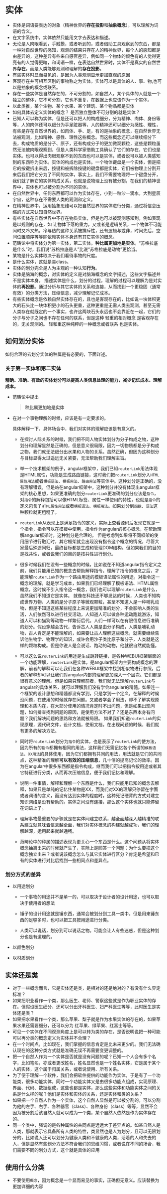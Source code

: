 # 实体

* 实体是词语要表达的对象（精神世界的**存在投影**和**抽象概念**），可以理解为词语的含义。
* 在文字系统中，实体依然只能用文字去表达和描述。
* 无论是人肉眼看到，手触摸，或者听到的，或者借助工具观察到的东西，都是一种对自然世界的感知，观测的结果只存在人的精神世界，每个人的感知都是由差异的，这种差异有些来自感官差异，例如同一个物体的颜色有的人觉得更亮有的人觉得更暗，和词语一样，在表达自然世界时，实体不是真实的自然世界**存在**，而是人类能够观测和理解的**存在投影**。
* 有些实体时显而易见的，是因为人类观测显示更加直观的原因
* 客观存在并可相互区别的事物称之为实体。实体可以是具体的人、事、物,也可以是抽象的概念或联系。
* 存在一些实体是自然存在的，不可分割的，如自然人，某个具体的人就是一个独立的整体，它不可分割，它也不重复，在数据上也应该作为一个实体。
* 以此类推，某个生物、某个水果、某个建筑、某个物品都是实体
* 如何具体去定义实体的概念？ 是否独立整体不可分割的就是实体？
* 已知人可以称为实体，但是还可以把人的构成细分，分为精神、肉体、身份等等，人的肉体还可以细分为手足脏器等，人的精神还可以细分为感性、理性，有些是存在自然世界的，如肉体、手、足，有的是抽象的概念，在自然世界无法被观测，比如精神、感性、理性这些概念。而这些概念还可以继续细分下去，构成物质的是分子、原子，还有构成分子的更加微观颗粒，这些是颗粒虽然无法被肉眼观察到，但是人类科学家借助工具确认了它们的存在，它们也是实体。也可以得出肉眼观察不到的东西也可以是实体，或者说可以被人类感知到的东西称为实体。实体的构成也是实体。一个物体键盘是一个实体，但是把它的按键拆出来后，按键和被拆除按键的键盘都是实体，它们被物理上分割开来后我们把它分为了不同的实体，事实上，我们不需要物理将一个键盘分开，我们就了解它的实体构成关系，也就是说物理上没有被分割，在我们的精神世界中，实体也可以被分割为不同的实体。
* 在自然世界中，任何东西都可以作为实体存在，小到一粒沙一滴水，大到星辰宇宙，这种存在不需要人类的观测和定义。
* 在精神世界中，运用抽象思维可以把自然世界的实体进行分类，通过将信息压缩的方式来认知自然世界。
* 有些实体在自然世界中不存在物质实体，但是也可以被观测感知到，例如表现是以规则的存在，如 让物体下落的重力，又或者是逻辑关系，一个物体不可能同时又冷又热，冷与热的这种关系被排斥性，还有逻辑与或非，时间先后，空间位置顺序等等除依赖实体本身还有其它实体的概念。
* 范畴论中将实体分为第一实体，第二实体。**种比属更加地是实体**。“苏格拉底是什么”时，我们说“苏格拉底是人”比说“苏格拉底是动物”更恰当。
* 某物是什么实体取决于我们看待事物的尺度。
* 是什么实体，这就是类class。
* 实体的划分完全是人为主观的一种认知**行为**。
* 实体是脑海的概念，对实体的定义是对脑海概念的文字描述，这些文字描述并不是实体本身。 描述实体是什么，划分的过程，理解的过程可以理解为是对实体的**再投影**。通过分析与其它实体的关系和连接，从而找到一个更稳固（通常有效）的分类方法，压缩信息，减少理解记忆成本。
* 有些实体概念是依赖自然实体存在的，且也是客观存在的，比如说一块体积更大的石头比一块体积更小的石头更重，这种更重是无需人类去观测，甚至无需人类存在就既定的一个事实，也许这两块石头永远也不会靠近在一起，它们的分子与分子之间也不存在任何的联系，但是这种 轻重的相对概念 是客观存在的，无关观测的。 轻和重这种纯粹的一种概念或者联系 也是实体。

## 如何划分实体

如何合理的去划分实体的种属是有必要的，下面详述。

### 关于第一实体和第二实体

**精确、准确、有效的实体划分可以提高人类信息处理的能力，减少记忆成本、理解成本。**

* 范畴论中提出

  > **种比属更加地是实体**

* 在对一个事物理解的时候，应该是有一定要求的。

  具体解释一下，具体场合中，我们对实体的理解应该是有意义的。

  * 在探讨人际关系的时候，我们把不同人物实体划分为分子构成之物，这种划分和理解显然是正确的，但是意义很局限，因为一切物质都是分子构成之物，我们就无法细分出水果和人物的关系。虽然正确，但因为这种划分与目标显得太过遥远无关紧要，无法帮助我们理解主旨。

  * 举一个技术框架的例子，angular框架中，我们已知`routerLink`用法体现是HTML属性，功能是生成路由链接，这时我们把`routerLink`划分入`HTML属性用法`或者`模板语法`、`模板用法`、`路由用法`等实体中。这种划分是正确的，没有理解错误，但是站在angular框架中，这种划分并没有体现出angular框架的核心思想，如果更准确的划分`routerLink`更准确的划分应该是`指令`，对`指令`的解释包括可以像HTML标签、属性一样使用的特性，也就是`指令`的定义包含了`HTML属性用法`或者`模板语法`、`模板用法`。如果划分到`函数`、`语法`这种颗粒就更粗糙了。

  * `routerLink`从表现上是满足指令的定义，实际上查看源码后发现它就是一个指令，指令可以在模板中使用，指令作为angular的核心概念，在帮助理解angular框架时，这种划分是合理的。 但是考虑到如果将不同框架的使用细节进行融汇时，其它框架就会出现没有指令这个概念的情况，尽管大家最后殊途同归，最终目标都是生成和管理DOM结构。但如果我们的目的是找共性，或者说我们的目的是按共性进行划分。
  
  * 很多时候我们在没有一些概念的时候，比如说在不知道angular指令定义之前，我们只能用已知的概念去帮助解释指令，理解了指令的概念之后，才能理解`routerLink`作为一个路由用途的模板语法属性的用途。对指令这一概念的理解，就是学习成本，如果我们已经理解了模板语法、HTML属性概念，这时候不引入指令这一概念，我们也可以理解`routerLink`是什么，虽然我们不知道它是实体。 就像在科技还不够发达的时候，人类也不知构成世界万物、人类的是分子原子等微观颗粒，甚至不知道人是一种哺乳动物，但是不知道这些某些程度上来说更加精准的划分，不会影响人类的生活，人们依然可以进行社交活动，人知道人可以做各种运动跑跳游泳，知道人可以和猫狗等动物一样繁衍后代。人们一样可以在有限信息进行准确的划分。假设穿越会古代，告诉古人人类是由分子构成，人类是哺乳动物，古人肯定是不能理解的，如果要让古人理解这些概念，就需要继续告诉他生物学、物理学的知识，或许会用沙子类比原子和分子，人类就是这样的颗粒构成。但是你说人是会说话、跑动的动物，他就很自然就能懂。
  * 可以这么说`routerLink`的用途是生成跳转链接，是各种WEBUI框架层面的一个功能理解，`routerLink`是实体，是angular框架内主要构成概念的理解，前者的解释可以让我们在各种WEBUI框架中找到相似物进行参照，后者的解释却可以让我们对angular内部的理解更加深入一个层次。它们都是很有意义的理解。但是如果只理解前者，我们就无法理解`routerLink`与angular的具体关系，就可以理解我们没有学会angular的精髓。如果连一个框架的设计思想和精髓都没有学到，只是学到一个定义，在解释的时候没问题，在使用的时候就存在问题。又或者学会了用法，却不了解实现原理和本质内在，在大部分使用的情况肯定时不出问题，但是如果出现问题，如何排查找到问题的原因，是使用方法不对了？还是东西本身有问题？我们解决问题的思路和方法就被局限。 如果我们知道`routerLink`的实现原理，源代码文件，设计文档，使用文档，在出现问题的时候，我们就有更多的解决方法。
  * 同时将`routerLink`划分为`指令`的实体，也是表示了`routerLink`的使方法，因为所有的`指令`都拥有相同的用法，这样我们无需记忆各个所谓的`模板语法`、`XX用法`的具体使用，因为它们都拥有共同的用法，用法就是它们的共同点，这种精准的理解**可以有效的压缩信息**，几十倍的提高记忆的效率。因为在angular中很多东西都是指令构成，继而我们可以把指令按用途或者其它特征进行分类，从而再次压缩信息，便于我们记忆和理解。
  * 说明一件事情，解释和理解一个东西是什么，我们只能用已知的概念去解释，如果只是单纯的记忆住某物是XX，而我们对XX的理解只停留在字面或者词语的含义，而没有达到实体的程度时，这种死记硬背的方式对建立知识网络是没有帮助的。实体之间没有连接，那么这个实体也就只能停留在词语上了。
  * 理解事物最重要的步骤就是在实体间建立联系，越全面越深入越精准的联系建立就意味着信息越全面，我们对实体概念的构建就越成功，我们的理解越深，运用起来就越通畅。

  * 范畴论中的种属的描述表现为更关心一个东西是什么。这个问题从将实体概念抽离出来的时候就产生了，实际上是回答一个问题：为什么要把这个概念独立出来？或者说该概念怎么与其它实体进行区分？肯定是希望和已有的实体进行对比后找到一些相同点和差异点。
  
### 划分方式的差异

* 以用途划分

  * 一个事物的用途并不是单一的，可以取决于设计者的设计用途，也可以取决于使用者的想法

  * 锤子的设计用途就是锤东西，通常会被划分到工具一类中。但是用来锤东西的足够多时，也可以把工具按用途进行分类。

  * 人类可以说话，划分到可以说话之物。可能会让人有些迷惑，但是这种划分也是有道理的。

* 以颜色划分

* 以材质划分

## 实体还是类

* 对于一些概念而言，它是实体还是类，是相对的还是绝对的？有没有什么界定标准？
* 如果把职业看作一个类，那么医生、老师、警察这些就是作为职业实体的存在。但假设医生细分，还可以分出牙科医生、妇产科医生等等，此时医生是实体还是类？
* 如果把水果看作一个类，那么苹果、梨子就是作为水果实体的存在的，如果苹果水果还需要细分，还可以分为 红苹果、绿苹果、红富士等等。
* 可见一个实体在不同观测角度上是可以转为类的存在，是否说明说把一种可能可以再分类的概念定义为实体并不合理？
* 在一个时间点，比如现在，我们掌握的信息肯定是比未来更少的。我们无法确认现在的这种分类方式就是准确无误不再需要变更调整的。
* 把一个自然人作为一个实体是否就是没有问题的呢？已知一个人会有多个名字，比如笔名，亦或者更改姓名，姓名显然也是一个姓名实体，它是属于某个人的实体，这个属于归属关系，或者说使用、所有关系。
* 为了便于理解一个软件，我们会把软件提供的功能作为实体，于是有了一个功能类，很多功能实体，同时一个功能实体又是由很多功能点组成，实现原理、界面、代码、数据组成，这些也都是实体，那么这些实体和功能实体之间的关系是什么样的呢？他们是实体和实体的关系，还是实体和类的关系？
* 如果把一个自然人作为一个实体，这个自然人显然是可以被分割的，可以分割为他的左手、右手、各种器官（class）、各种身份（class）等等，显然不会因为被分割后该自然人就可以成为一个类，某个自然人依然是作为实体存在的。
* 同一个类中，强调的是各种属性的共同点是远远大于差异点的。如某自然人是人类，那就表示它具备所有人类的特性，类显然也是人为划分，且可以无限划分的，比如说人还可以划分为健康人类和不健康的人类，活着的人和失去的人，但是显然有些划分方法不符合我们的思维习惯，或者说在不同的场合，我们需要不同的划分方式，这个就是具体的应用

## 使用什么分类

* 不要使用`概念`，因为概念是一个显而易见的事实，正确但无意义。应该替换为更加详细的内容
